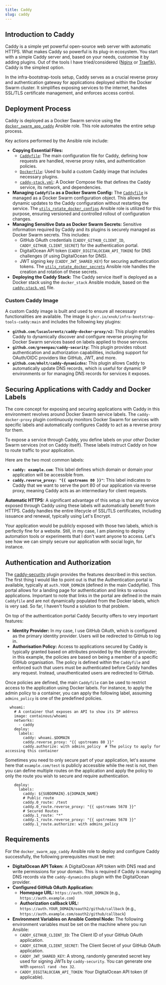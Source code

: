 ```yaml
---
title: Caddy
slug: caddy
---
```


## Introduction to Caddy


Caddy is a simple yet powerful open-source web server with automatic HTTPS. What makes Caddy so powerful is its plug-in ecosystem. You start with a simple Caddy server and, based on your needs, customise it by adding plugins. Out of the tools I have tried/considered ([Nginx](https://nginx.org/) or [Traefik](https://traefik.io/)), Caddy is the simplest option.

In the infra-bootstrap-tools setup, Caddy serves as a crucial reverse proxy and authentication gateway for applications deployed within the Docker Swarm cluster. It simplifies exposing services to the internet, handles SSL/TLS certificate management, and enforces access control.

## Deployment Process

Caddy is deployed as a Docker Swarm service using the [`docker_swarm_app_caddy`](https://github.com/xNok/infra-bootstrap-tools/tree/main/ansible/roles/docker_swarm_app_caddy) Ansible role. This role automates the entire setup process.

Key actions performed by the Ansible role include:

*   **Copying Essential Files:**
    *   [`Caddyfile`](https://github.com/xNok/infra-bootstrap-tools/blob/main/ansible/roles/docker_swarm_app_caddy/assets/Caddyfile): The main configuration file for Caddy, defining how requests are handled, reverse proxy rules, and authentication policies.
    *   [`Dockerfile`](https://github.com/xNok/infra-bootstrap-tools/blob/main/ansible/roles/docker_swarm_app_caddy/assets/Dockerfile): Used to build a custom Caddy image that includes necessary plugins.
    *   [`caddy-stack.yml`](https://github.com/xNok/infra-bootstrap-tools/blob/main/ansible/roles/docker_swarm_app_caddy/assets/caddy-stack.yml): A Docker Compose file that defines the Caddy service, its network, and dependencies.
*   **Managing `Caddyfile` as a Docker Swarm Config:** The [`Caddyfile`](https://github.com/xNok/infra-bootstrap-tools/blob/main/ansible/roles/docker_swarm_app_caddy/assets/Caddyfile) is managed as a Docker Swarm configuration object. This allows for dynamic updates to the Caddy configuration without restarting the service. The [`utils_rotate_docker_configs`](https://github.com/xNok/infra-bootstrap-tools/tree/main/ansible/roles/utils_rotate_docker_configs) Ansible role is utilized for this purpose, ensuring versioned and controlled rollout of configuration changes.
*   **Managing Sensitive Data as Docker Swarm Secrets:** Sensitive information required by Caddy and its plugins is securely managed as Docker Swarm secrets. This includes:
    *   GitHub OAuth credentials (`CADDY_GITHUB_CLIENT_ID`, `CADDY_GITHUB_CLIENT_SECRET`) for the authentication portal.
    *   DigitalOcean API token (`CADDY_DIGITALOCEAN_API_TOKEN`) for DNS challenges (if using DigitalOcean for DNS).
    *   JWT signing key (`CADDY_JWT_SHARED_KEY`) for securing authentication tokens.
    The [`utils_rotate_docker_secrets`](https://github.com/xNok/infra-bootstrap-tools/tree/main/ansible/roles/utils_rotate_docker_secrets) Ansible role handles the creation and rotation of these secrets.
*   **Deploying the Caddy Stack:** The Caddy service itself is deployed as a Docker stack using the `docker_stack` Ansible module, based on the [`caddy-stack.yml`](https://github.com/xNok/infra-bootstrap-tools/blob/main/ansible/roles/docker_swarm_app_caddy/assets/caddy-stack.yml) file.

### Custom Caddy Image

A custom Caddy image is built and used to ensure all necessary functionalities are available. The image is `ghcr.io/xnok/infra-bootstrap-tools-caddy:main` and includes the following key plugins:

*   **`github.com/lucaslorentz/caddy-docker-proxy/v2`:** This plugin enables Caddy to dynamically discover and configure reverse proxying for Docker Swarm services based on labels applied to those services.
*   **`github.com/greenpau/caddy-security`:** This plugin provides robust authentication and authorization capabilities, including support for OAuth/OIDC providers like GitHub, JWT, and more.
*   **`github.com/mholt/caddy-dynamicdns`:** This plugin allows Caddy to automatically update DNS records, which is useful for dynamic IP environments or for managing DNS records for services it exposes.

## Securing Applications with Caddy and Docker Labels

The core concept for exposing and securing applications with Caddy in this environment revolves around Docker Swarm service labels. The `caddy-docker-proxy` plugin continuously monitors Docker Swarm for services with specific labels and automatically configures Caddy to act as a reverse proxy for them.

To expose a service through Caddy, you define labels on your *other* Docker Swarm services (not on Caddy itself). These labels instruct Caddy on how to route traffic to your application.

Here are the two most common labels:

*   **`caddy: example.com`**: This label defines which domain or domain your application will be accessible from.
*   **`caddy.reverse_proxy: "{{ upstreams 80 }}"`**: This label indicates to Caddy that we want to serve the port 80 of our application via reverse proxy, meaning Caddy acts as an intermediary for client requests. 

**Automatic HTTPS:** A significant advantage of this setup is that any service exposed through Caddy using these labels will automatically benefit from HTTPS. Caddy handles the entire lifecycle of SSL/TLS certificates, including issuance and renewal, typically using Let's Encrypt.

Your application would be publicly exposed with those two labels, which is perfectly fine for a website. Still, in my case, I am planning to deploy automation tools or experiments that I don't want anyone to access. Let's see how we can simply secure our application with social login, for instance.

## Authentication and Authorization

The [caddy-security](https://github.com/greenpau/caddy-security) plugin provides the features described in this section. The first thing I would like to point out is that the Authentication portal is available, typically at `auth.YOUR_DOMAIN` (defined in the main Caddyfile). This portal allows for a landing page for authentication and links to various applications. Important to note that links in the portal are defined in the main `Caddyfile` and are not dynamically populated from the Docker labels, which is very sad. So far, I haven't found a solution to that problem.

On top of the authentication portal Caddy Security offers to very important features:
*   **Identity Provider:** In my case, I use GitHub OAuth, which is configured as the primary identity provider. Users will be redirected to GitHub to log in.
* **Authorisation Policy:** Access to applications secured by Caddy is typically granted based on attributes provided by the Identity provider; in this example, the policies are based on being a member of a specific GitHub organisation. The policy is defined within the `Caddyfile` and enforced such that users must be authenticated before Caddy handles any request. Instead, unauthenticated users are redirected to GitHub. 

Once policies are defined, the main `Caddyfile` can be used to restrict access to the application using Docker labels. For instance, to apply the admin policy to a container, you can apply the following label, assuming `admins_policy` is one of the predefined policies.

```
  whoami:
    # A container that exposes an API to show its IP address
    image: containous/whoami
    networks:
      - caddy
    deploy:
      labels:
        caddy: whoami.$DOMAIN
        caddy.reverse_proxy: "{{ upstreams 80 }}"
        caddy.authorize: with admins_policy  # The policy to apply for accessing this container
```

Sometimes you need to only secure part of your application, let's assume here that `example.com/test` is publicly accessible while the rest is not, then you can define multiple routes on the application and apply the policy to only the route you wish to secure and require authentication.

```
    deploy:
      labels:
        caddy: ${SUBDOMAIN}.${DOMAIN_NAME}
        # Public route
        caddy.0_route: /test
        caddy.0_route.reverse_proxy: "{{ upstreams 5678 }}"
        # Secured Routes
        caddy.1_route: "*"
        caddy.1_route.reverse_proxy: "{{ upstreams 5678 }}"
        caddy.1_route.authorize: with admins_policy
```

## Requirements

For the `docker_swarm_app_caddy` Ansible role to deploy and configure Caddy successfully, the following prerequisites must be met:

*   **DigitalOcean API Token:** A DigitalOcean API token with DNS read and write permissions for your domain. This is required if Caddy is managing DNS records via the `caddy-dynamicdns` plugin with the DigitalOcean provider.
*   **Configured GitHub OAuth Application:**
    *   **Homepage URL:** `https://auth.YOUR_DOMAIN` (e.g., `https://auth.example.com`)
    *   **Authorization callback URL:** `https://auth.YOUR_DOMAIN/oauth2/github/callback` (e.g., `https://auth.example.com/oauth2/github/callback`)
*   **Environment Variables on Ansible Control Node:** The following environment variables must be set on the machine where you run Ansible:
    *   `CADDY_GITHUB_CLIENT_ID`: The Client ID of your GitHub OAuth application.
    *   `CADDY_GITHUB_CLIENT_SECRET`: The Client Secret of your GitHub OAuth application.
    *   `CADDY_JWT_SHARED_KEY`: A strong, randomly generated secret key used for signing JWTs by `caddy-security`. You can generate one with `openssl rand -hex 32`.
    *   `CADDY_DIGITALOCEAN_API_TOKEN`: Your DigitalOcean API token (if applicable).
